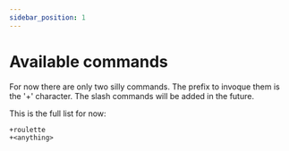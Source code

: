 ```yaml
---
sidebar_position: 1
---
```


# Available commands

For now there are only two silly commands. The prefix to invoque them is the '+' character. The slash commands will be added in the future.

This is the full list for now:

    +roulette
    +<anything>


